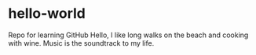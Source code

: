 # hello-world
Repo for learning GitHub
Hello, I like long walks on the beach and cooking with wine. 
Music is the soundtrack to my life. 
